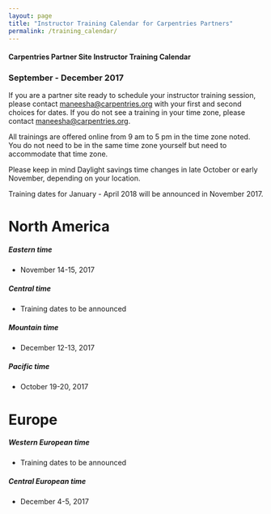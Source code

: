 ```yaml
---
layout: page
title: "Instructor Training Calendar for Carpentries Partners"
permalink: /training_calendar/
---
```



#### Carpentries Partner Site Instructor Training Calendar
###  September - December 2017


If you are a partner site ready to schedule your instructor training session, please contact maneesha@carpentries.org with your first and second choices for dates.  If you do not see a training in your time zone, please contact maneesha@carpentries.org.

All trainings are offered online from 9 am to 5 pm in the time zone noted.  You do not need to be in the same time zone yourself but need to accommodate that time zone. 

Please keep in mind Daylight savings time changes in late October or early November, depending on your location.  

Training dates for January - April 2018 will be announced in November 2017.

# North America

##### Eastern time
* November 14-15, 2017

##### Central time
* Training dates to be announced

##### Mountain time
* December 12-13, 2017

##### Pacific time
* October 19-20, 2017

# Europe

##### Western European time
* Training dates to be announced

##### Central European time
* December 4-5, 2017




